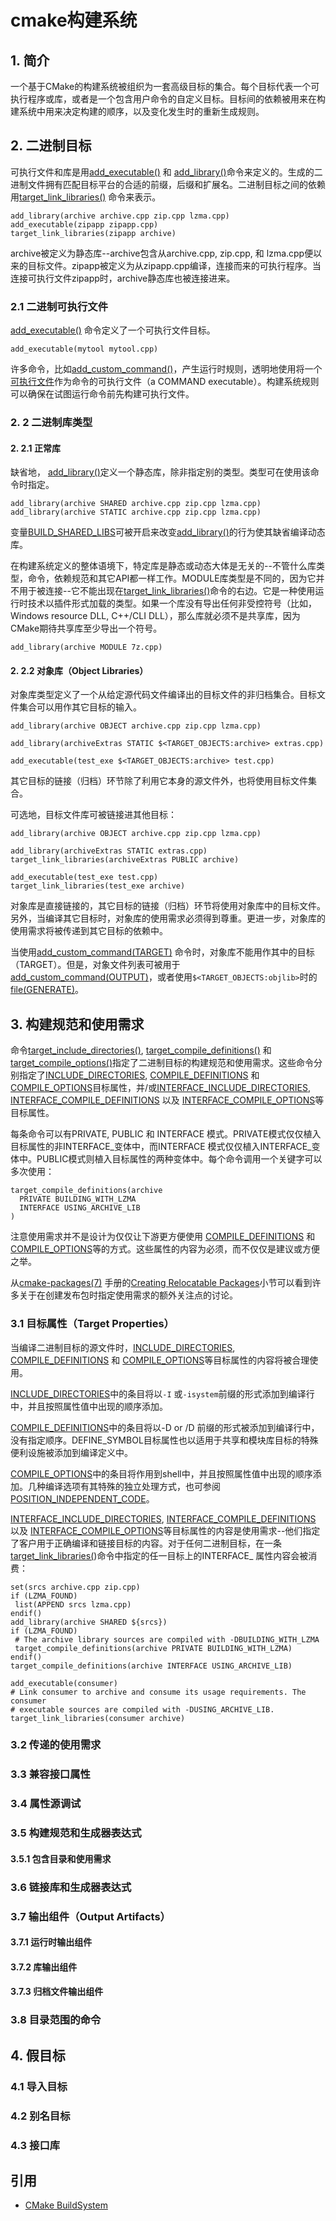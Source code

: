 # cmake构建系统
## 1. 简介
一个基于CMake的构建系统被组织为一套高级目标的集合。每个目标代表一个可执行程序或库，或者是一个包含用户命令的自定义目标。目标间的依赖被用来在构建系统中用来决定构建的顺序，以及变化发生时的重新生成规则。
## 2. 二进制目标
可执行文件和库是用[add_executable()](https://cmake.org/cmake/help/latest/command/add_executable.html#command:add_executable) 和 [add_library()](https://cmake.org/cmake/help/latest/command/add_library.html#command:add_library)命令来定义的。生成的二进制文件拥有匹配目标平台的合适的前缀，后缀和扩展名。二进制目标之间的依赖用[target_link_libraries()](https://cmake.org/cmake/help/latest/command/target_link_libraries.html#command:target_link_libraries) 命令来表示。
```
add_library(archive archive.cpp zip.cpp lzma.cpp)
add_executable(zipapp zipapp.cpp)
target_link_libraries(zipapp archive)
```
archive被定义为静态库--archive包含从archive.cpp, zip.cpp, 和 lzma.cpp便以来的目标文件。zipapp被定义为从zipapp.cpp编译，连接而来的可执行程序。当连接可执行文件zipapp时，archive静态库也被连接进来。
### 2.1 二进制可执行文件
[add_executable()](https://cmake.org/cmake/help/latest/command/add_executable.html#command:add_executable) 命令定义了一个可执行文件目标。
```
add_executable(mytool mytool.cpp)
```
许多命令，比如[add_custom_command()](https://cmake.org/cmake/help/latest/command/add_custom_command.html#command:add_custom_command)，产生运行时规则，透明地使用将一个[可执行文件](https://cmake.org/cmake/help/latest/prop_tgt/TYPE.html#prop_tgt:TYPE)作为命令的可执行文件（a COMMAND executable）。构建系统规则可以确保在试图运行命令前先构建可执行文件。
### 2. 2 二进制库类型
#### 2. 2.1 正常库
缺省地， [add_library()](https://cmake.org/cmake/help/latest/command/add_library.html#command:add_library)定义一个静态库，除非指定别的类型。类型可在使用该命令时指定。
```
add_library(archive SHARED archive.cpp zip.cpp lzma.cpp)
add_library(archive STATIC archive.cpp zip.cpp lzma.cpp)
```
变量[BUILD_SHARED_LIBS](https://cmake.org/cmake/help/latest/variable/BUILD_SHARED_LIBS.html#variable:BUILD_SHARED_LIBS)可被开启来改变[add_library()](https://cmake.org/cmake/help/latest/command/add_library.html#command:add_library)的行为使其缺省编译动态库。

在构建系统定义的整体语境下，特定库是静态或动态大体是无关的--不管什么库类型，命令，依赖规范和其它API都一样工作。MODULE库类型是不同的，因为它并不用于被连接--它不能出现在[target_link_libraries()](https://cmake.org/cmake/help/latest/command/target_link_libraries.html#command:target_link_libraries)命令的右边。它是一种使用运行时技术以插件形式加载的类型。如果一个库没有导出任何非受控符号（比如，Windows resource DLL, C++/CLI DLL），那么库就必须不是共享库，因为CMake期待共享库至少导出一个符号。
```
add_library(archive MODULE 7z.cpp)
```
#### 2. 2.2  对象库（Object Libraries）
对象库类型定义了一个从给定源代码文件编译出的目标文件的非归档集合。目标文件集合可以用作其它目标的输入。
```
add_library(archive OBJECT archive.cpp zip.cpp lzma.cpp)

add_library(archiveExtras STATIC $<TARGET_OBJECTS:archive> extras.cpp)

add_executable(test_exe $<TARGET_OBJECTS:archive> test.cpp)
```

其它目标的链接（归档）环节除了利用它本身的源文件外，也将使用目标文件集合。

可选地，目标文件库可被链接进其他目标：
```
add_library(archive OBJECT archive.cpp zip.cpp lzma.cpp)

add_library(archiveExtras STATIC extras.cpp)
target_link_libraries(archiveExtras PUBLIC archive)

add_executable(test_exe test.cpp)
target_link_libraries(test_exe archive)
```

对象库是直接链接的，其它目标的链接（归档）环节将使用对象库中的目标文件。另外，当编译其它目标时，对象库的使用需求必须得到尊重。更进一步，对象库的使用需求将被传递到其它目标的依赖中。

当使用[add_custom_command(TARGET)](https://cmake.org/cmake/help/latest/command/add_custom_command.html#command:add_custom_command) 命令时，对象库不能用作其中的目标（TARGET）。但是，对象文件列表可被用于[add_custom_command(OUTPUT)](https://cmake.org/cmake/help/latest/command/add_custom_command.html#command:add_custom_command)，或者使用`$<TARGET_OBJECTS:objlib>`时的[file(GENERATE)](https://cmake.org/cmake/help/latest/command/file.html#command:file)。
## 3. 构建规范和使用需求
命令[target_include_directories()](https://cmake.org/cmake/help/latest/command/target_include_directories.html#command:target_include_directories), [target_compile_definitions()](https://cmake.org/cmake/help/latest/command/target_compile_definitions.html#command:target_compile_definitions) 和 [target_compile_options()](https://cmake.org/cmake/help/latest/command/target_compile_options.html#command:target_compile_options)指定了二进制目标的构建规范和使用需求。这些命令分别指定了[INCLUDE_DIRECTORIES](https://cmake.org/cmake/help/latest/prop_tgt/INCLUDE_DIRECTORIES.html#prop_tgt:INCLUDE_DIRECTORIES), [COMPILE_DEFINITIONS](https://cmake.org/cmake/help/latest/prop_tgt/COMPILE_DEFINITIONS.html#prop_tgt:COMPILE_DEFINITIONS) 和 [COMPILE_OPTIONS](https://cmake.org/cmake/help/latest/prop_tgt/COMPILE_OPTIONS.html#prop_tgt:COMPILE_OPTIONS)目标属性，并/或[INTERFACE_INCLUDE_DIRECTORIES](https://cmake.org/cmake/help/latest/prop_tgt/INTERFACE_INCLUDE_DIRECTORIES.html#prop_tgt:INTERFACE_INCLUDE_DIRECTORIES), [INTERFACE_COMPILE_DEFINITIONS](https://cmake.org/cmake/help/latest/prop_tgt/INTERFACE_COMPILE_DEFINITIONS.html#prop_tgt:INTERFACE_COMPILE_DEFINITIONS) 以及 [INTERFACE_COMPILE_OPTIONS](https://cmake.org/cmake/help/latest/prop_tgt/INTERFACE_COMPILE_OPTIONS.html#prop_tgt:INTERFACE_COMPILE_OPTIONS)等目标属性。

每条命令可以有PRIVATE, PUBLIC 和 INTERFACE 模式。PRIVATE模式仅仅植入目标属性的非INTERFACE_变体中，而INTERFACE 模式仅仅植入INTERFACE_变体中。PUBLIC模式则植入目标属性的两种变体中。每个命令调用一个关键字可以多次使用：
```
target_compile_definitions(archive
  PRIVATE BUILDING_WITH_LZMA
  INTERFACE USING_ARCHIVE_LIB
)
```
注意使用需求并不是设计为仅仅让下游更方便使用 [COMPILE_DEFINITIONS](https://cmake.org/cmake/help/latest/prop_tgt/COMPILE_DEFINITIONS.html#prop_tgt:COMPILE_DEFINITIONS) 和 [COMPILE_OPTIONS](https://cmake.org/cmake/help/latest/prop_tgt/COMPILE_OPTIONS.html#prop_tgt:COMPILE_OPTIONS)等的方式。这些属性的内容为必须，而不仅仅是建议或方便之举。

从[cmake-packages(7)](https://cmake.org/cmake/help/latest/manual/cmake-packages.7.html#manual:cmake-packages(7)) 手册的[Creating Relocatable Packages](https://cmake.org/cmake/help/latest/manual/cmake-packages.7.html#creating-relocatable-packages)小节可以看到许多关于在创建发布包时指定使用需求的额外关注点的讨论。
### 3.1 目标属性（Target Properties）
当编译二进制目标的源文件时，[INCLUDE_DIRECTORIES](https://cmake.org/cmake/help/latest/prop_tgt/INCLUDE_DIRECTORIES.html#prop_tgt:INCLUDE_DIRECTORIES), [COMPILE_DEFINITIONS](https://cmake.org/cmake/help/latest/prop_tgt/COMPILE_DEFINITIONS.html#prop_tgt:COMPILE_DEFINITIONS) 和 [COMPILE_OPTIONS](https://cmake.org/cmake/help/latest/prop_tgt/COMPILE_OPTIONS.html#prop_tgt:COMPILE_OPTIONS)等目标属性的内容将被合理使用。

[INCLUDE_DIRECTORIES](https://cmake.org/cmake/help/latest/prop_tgt/INCLUDE_DIRECTORIES.html#prop_tgt:INCLUDE_DIRECTORIES)中的条目将以`-I` 或`-isystem`前缀的形式添加到编译行中，并且按照属性值中出现的顺序添加。

[COMPILE_DEFINITIONS](https://cmake.org/cmake/help/latest/prop_tgt/COMPILE_DEFINITIONS.html#prop_tgt:COMPILE_DEFINITIONS)中的条目将以-D or /D 前缀的形式被添加到编译行中，没有指定顺序。DEFINE_SYMBOL目标属性也以适用于共享和模块库目标的特殊便利设施被添加到编译定义中。

 [COMPILE_OPTIONS](https://cmake.org/cmake/help/latest/prop_tgt/COMPILE_OPTIONS.html#prop_tgt:COMPILE_OPTIONS)中的条目将作用到shell中，并且按照属性值中出现的顺序添加。几种编译选项有其特殊的独立处理方式，也可参阅 [POSITION_INDEPENDENT_CODE](https://cmake.org/cmake/help/latest/prop_tgt/POSITION_INDEPENDENT_CODE.html#prop_tgt:POSITION_INDEPENDENT_CODE)。

 [INTERFACE_INCLUDE_DIRECTORIES](https://cmake.org/cmake/help/latest/prop_tgt/INTERFACE_INCLUDE_DIRECTORIES.html#prop_tgt:INTERFACE_INCLUDE_DIRECTORIES), [INTERFACE_COMPILE_DEFINITIONS](https://cmake.org/cmake/help/latest/prop_tgt/INTERFACE_COMPILE_DEFINITIONS.html#prop_tgt:INTERFACE_COMPILE_DEFINITIONS) 以及 [INTERFACE_COMPILE_OPTIONS](https://cmake.org/cmake/help/latest/prop_tgt/INTERFACE_COMPILE_OPTIONS.html#prop_tgt:INTERFACE_COMPILE_OPTIONS)等目标属性的内容是使用需求--他们指定了客户用于正确编译和链接目标的内容。对于任何二进制目标，在一条[target_link_libraries(](https://cmake.org/cmake/help/latest/command/target_link_libraries.html#command:target_link_libraries))命令中指定的任一目标上的INTERFACE_ 属性内容会被消费：
 ```
 set(srcs archive.cpp zip.cpp)
if (LZMA_FOUND)
  list(APPEND srcs lzma.cpp)
endif()
add_library(archive SHARED ${srcs})
if (LZMA_FOUND)
  # The archive library sources are compiled with -DBUILDING_WITH_LZMA
  target_compile_definitions(archive PRIVATE BUILDING_WITH_LZMA)
endif()
target_compile_definitions(archive INTERFACE USING_ARCHIVE_LIB)

add_executable(consumer)
# Link consumer to archive and consume its usage requirements. The consumer
# executable sources are compiled with -DUSING_ARCHIVE_LIB.
target_link_libraries(consumer archive)
 ```
### 3.2 传递的使用需求
### 3.3 兼容接口属性
### 3.4 属性源调试
### 3.5 构建规范和生成器表达式
#### 3.5.1 包含目录和使用需求
### 3.6 链接库和生成器表达式
### 3.7 输出组件（Output Artifacts）
#### 3.7.1 运行时输出组件
#### 3.7.2 库输出组件
#### 3.7.3 归档文件输出组件
### 3.8 目录范围的命令
## 4. 假目标
### 4.1 导入目标
### 4.2 别名目标
### 4.3 接口库

## 引用
- [CMake BuildSystem](https://cmake.org/cmake/help/latest/manual/cmake-buildsystem.7.html)